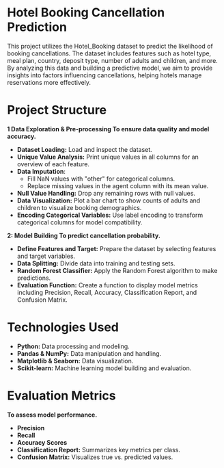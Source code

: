 # Hotel Booking Cancellation Prediction
This project utilizes the Hotel_Booking dataset to predict the likelihood of booking cancellations. The dataset includes features such as hotel type, meal plan, country, deposit type, number of adults and children, and more. By analyzing this data and building a predictive model, we aim to provide insights into factors influencing cancellations, helping hotels manage reservations more effectively.

# Project Structure
**1 Data Exploration & Pre-processing To ensure data quality and model accuracy.**

- **Dataset Loading:** Load and inspect the dataset.<br>
- **Unique Value Analysis:** Print unique values in all columns for an overview of each feature.<br>
- **Data Imputation**:
  - Fill NaN values with "other" for categorical columns.<br>
  - Replace missing values in the agent column with its mean value.<br>
- **Null Value Handling:** Drop any remaining rows with null values.<br>
- **Data Visualization:** Plot a bar chart to show counts of adults and children to visualize booking demographics.<br>
- **Encoding Categorical Variables:** Use label encoding to transform categorical columns for model compatibility.<br>

**2: Model Building To predict cancellation probability.**

- **Define Features and Target:** Prepare the dataset by selecting features and target variables.<br>
- **Data Splitting:** Divide data into training and testing sets.<br>
- **Random Forest Classifier:** Apply the Random Forest algorithm to make predictions.<br>
- **Evaluation Function:** Create a function to display model metrics including Precision, Recall, Accuracy, Classification Report, and Confusion Matrix.<br>

# Technologies Used
- **Python:** Data processing and modeling.<br>
- **Pandas & NumPy:** Data manipulation and handling.<br>
- **Matplotlib & Seaborn:** Data visualization.<br>
- **Scikit-learn:** Machine learning model building and evaluation.<br>

# Evaluation Metrics
**To assess model performance.<br>**

- **Precision**<br>
- **Recall**<br>
- **Accuracy Scores**<br>
- **Classification Report:** Summarizes key metrics per class.<br>
- **Confusion Matrix:** Visualizes true vs. predicted values.<br>
